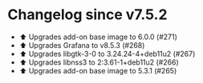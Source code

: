 # Changelog since v7.5.2
- ⬆️ Upgrades add-on base image to 6.0.0 (#271) 
- ⬆️ Upgrades Grafana to v8.5.3 (#268) 
- ⬆️ Upgrades libgtk-3-0 to 3.24.24-4+deb11u2 (#267) 
- ⬆️ Upgrades libnss3 to 2:3.61-1+deb11u2 (#266) 
- ⬆️ Upgrades add-on base image to 5.3.1 (#265) 
